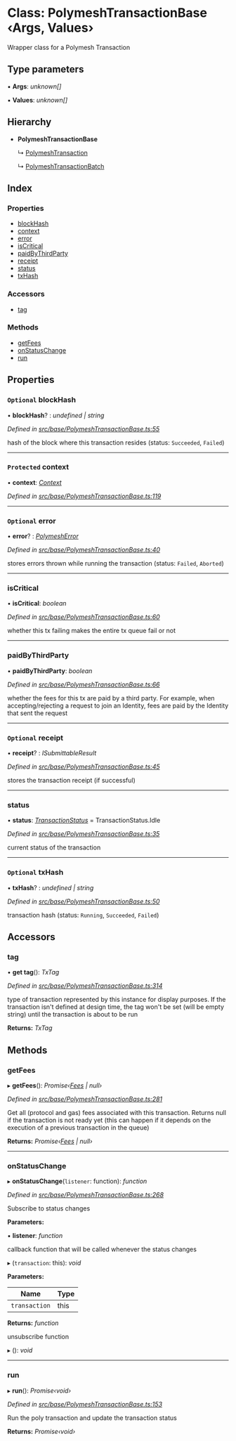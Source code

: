 # Class: PolymeshTransactionBase ‹**Args, Values**›

Wrapper class for a Polymesh Transaction

## Type parameters

▪ **Args**: *unknown[]*

▪ **Values**: *unknown[]*

## Hierarchy

* **PolymeshTransactionBase**

  ↳ [PolymeshTransaction](polymeshtransaction.md)

  ↳ [PolymeshTransactionBatch](polymeshtransactionbatch.md)

## Index

### Properties

* [blockHash](polymeshtransactionbase.md#optional-blockhash)
* [context](polymeshtransactionbase.md#protected-context)
* [error](polymeshtransactionbase.md#optional-error)
* [isCritical](polymeshtransactionbase.md#iscritical)
* [paidByThirdParty](polymeshtransactionbase.md#paidbythirdparty)
* [receipt](polymeshtransactionbase.md#optional-receipt)
* [status](polymeshtransactionbase.md#status)
* [txHash](polymeshtransactionbase.md#optional-txhash)

### Accessors

* [tag](polymeshtransactionbase.md#tag)

### Methods

* [getFees](polymeshtransactionbase.md#getfees)
* [onStatusChange](polymeshtransactionbase.md#onstatuschange)
* [run](polymeshtransactionbase.md#run)

## Properties

### `Optional` blockHash

• **blockHash**? : *undefined | string*

*Defined in [src/base/PolymeshTransactionBase.ts:55](https://github.com/PolymathNetwork/polymesh-sdk/blob/7362b318/src/base/PolymeshTransactionBase.ts#L55)*

hash of the block where this transaction resides (status: `Succeeded`, `Failed`)

___

### `Protected` context

• **context**: *[Context](context.md)*

*Defined in [src/base/PolymeshTransactionBase.ts:119](https://github.com/PolymathNetwork/polymesh-sdk/blob/7362b318/src/base/PolymeshTransactionBase.ts#L119)*

___

### `Optional` error

• **error**? : *[PolymeshError](polymesherror.md)*

*Defined in [src/base/PolymeshTransactionBase.ts:40](https://github.com/PolymathNetwork/polymesh-sdk/blob/7362b318/src/base/PolymeshTransactionBase.ts#L40)*

stores errors thrown while running the transaction (status: `Failed`, `Aborted`)

___

###  isCritical

• **isCritical**: *boolean*

*Defined in [src/base/PolymeshTransactionBase.ts:60](https://github.com/PolymathNetwork/polymesh-sdk/blob/7362b318/src/base/PolymeshTransactionBase.ts#L60)*

whether this tx failing makes the entire tx queue fail or not

___

###  paidByThirdParty

• **paidByThirdParty**: *boolean*

*Defined in [src/base/PolymeshTransactionBase.ts:66](https://github.com/PolymathNetwork/polymesh-sdk/blob/7362b318/src/base/PolymeshTransactionBase.ts#L66)*

whether the fees for this tx are paid by a third party.
  For example, when accepting/rejecting a request to join an Identity, fees are paid by the Identity that sent the request

___

### `Optional` receipt

• **receipt**? : *ISubmittableResult*

*Defined in [src/base/PolymeshTransactionBase.ts:45](https://github.com/PolymathNetwork/polymesh-sdk/blob/7362b318/src/base/PolymeshTransactionBase.ts#L45)*

stores the transaction receipt (if successful)

___

###  status

• **status**: *[TransactionStatus](../enums/transactionstatus.md)* = TransactionStatus.Idle

*Defined in [src/base/PolymeshTransactionBase.ts:35](https://github.com/PolymathNetwork/polymesh-sdk/blob/7362b318/src/base/PolymeshTransactionBase.ts#L35)*

current status of the transaction

___

### `Optional` txHash

• **txHash**? : *undefined | string*

*Defined in [src/base/PolymeshTransactionBase.ts:50](https://github.com/PolymathNetwork/polymesh-sdk/blob/7362b318/src/base/PolymeshTransactionBase.ts#L50)*

transaction hash (status: `Running`, `Succeeded`, `Failed`)

## Accessors

###  tag

• **get tag**(): *TxTag*

*Defined in [src/base/PolymeshTransactionBase.ts:314](https://github.com/PolymathNetwork/polymesh-sdk/blob/7362b318/src/base/PolymeshTransactionBase.ts#L314)*

type of transaction represented by this instance for display purposes.
If the transaction isn't defined at design time, the tag won't be set (will be empty string) until the transaction is about to be run

**Returns:** *TxTag*

## Methods

###  getFees

▸ **getFees**(): *Promise‹[Fees](../interfaces/fees.md) | null›*

*Defined in [src/base/PolymeshTransactionBase.ts:281](https://github.com/PolymathNetwork/polymesh-sdk/blob/7362b318/src/base/PolymeshTransactionBase.ts#L281)*

Get all (protocol and gas) fees associated with this transaction. Returns null
if the transaction is not ready yet (this can happen if it depends on the execution of a
previous transaction in the queue)

**Returns:** *Promise‹[Fees](../interfaces/fees.md) | null›*

___

###  onStatusChange

▸ **onStatusChange**(`listener`: function): *function*

*Defined in [src/base/PolymeshTransactionBase.ts:268](https://github.com/PolymathNetwork/polymesh-sdk/blob/7362b318/src/base/PolymeshTransactionBase.ts#L268)*

Subscribe to status changes

**Parameters:**

▪ **listener**: *function*

callback function that will be called whenever the status changes

▸ (`transaction`: this): *void*

**Parameters:**

Name | Type |
------ | ------ |
`transaction` | this |

**Returns:** *function*

unsubscribe function

▸ (): *void*

___

###  run

▸ **run**(): *Promise‹void›*

*Defined in [src/base/PolymeshTransactionBase.ts:153](https://github.com/PolymathNetwork/polymesh-sdk/blob/7362b318/src/base/PolymeshTransactionBase.ts#L153)*

Run the poly transaction and update the transaction status

**Returns:** *Promise‹void›*

